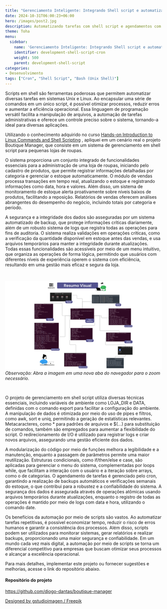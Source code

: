 ```yaml
---
title: "Gerenciamento Inteligente: Integrando Shell script e automatizando tarefas"
date: 2024-10-31T06:00:23+06:00
hero: /images/post2.jpg
description: Automatizando tarefas com shell script e agendamentos com cron.
theme: Toha
menu:
  sidebar:
    name: 'Gerenciamento Inteligente: Integrando Shell script e automatizando tarefas'
    identifier: development-shell-script-cron
    weight: 500
    parent: development-shell-script
categories: 
- Desenvolvimento
tags: ["Cron", "Shell Script", "Bash (Unix Shell)"]
---
```



Scripts em shell são ferramentas poderosas que permitem automatizar diversas tarefas em sistemas Unix e Linux. Ao encapsular uma série de comandos em um único script, é possível otimizar processos, reduzir erros e aumentar a eficiência operacional. Essa linguagem de programação versátil facilita a manipulação de arquivos, a automação de tarefas administrativas e oferece um controle preciso sobre o sistema, tornando-a ideal para diversas aplicações.



Utilizando o conhecimento adquirido no curso [Hands-on Introduction to Linux Commands and Shell Scripting](https://www.coursera.org/account/accomplishments/verify/30JGE2RZY8T4 "Visite o certificado do curso") , apliquei em um cenário real o projeto Boutique Manager, que consiste em um sistema de gerenciamento em shell script para pequenas lojas de roupas. 

O sistema proporciona um conjunto integrado de funcionalidades essenciais para a administração de uma loja de roupas, iniciando pelo cadastro de produtos, que permite registrar informações detalhadas por categoria e gerenciar o estoque automaticamente. O módulo de vendas processa transações em tempo real, atualizando o estoque e registrando informações como data, hora e valores. Além disso, um sistema de monitoramento de estoque alerta proativamente sobre níveis baixos de produtos, facilitando a reposição. Relatórios de vendas oferecem análises abrangentes do desempenho do negócio, incluindo totais por categoria e período.

A segurança e a integridade dos dados são asseguradas por um sistema automatizado de backup, que protege informações críticas diariamente, além de um robusto sistema de logs que registra todas as operações para fins de auditoria. O sistema realiza validações em operações críticas, como a verificação da quantidade disponível em estoque antes das vendas, e usa arquivos temporários para manter a integridade durante atualizações. Todas essas funcionalidades são acessíveis por meio de um menu intuitivo, que organiza as operações de forma lógica, permitindo que usuários com diferentes níveis de experiência operem o sistema com eficiência, resultando em uma gestão mais eficaz e segura da loja.

<br>

![Resumo Visual](./images/BM_layout.png)
*Observação: Abra a imagem em uma nova aba do navegador para o zoom necessário.*

<br>

O projeto de gerenciamento em shell script utiliza diversas técnicas essenciais, incluindo variáveis de ambiente como LOJA_DIR e DATA, definidas com o comando export para facilitar a configuração do ambiente. A manipulação de dados é otimizada por meio do uso de pipes e filtros, como awk, sort e uniq, permitindo a geração de estatísticas relevantes. Metacaracteres, como * para padrões de arquivos e $(...) para substituição de comandos, também são empregados para aumentar a flexibilidade do script. O redirecionamento de I/O é utilizado para registrar logs e criar novos arquivos, assegurando uma gestão eficiente dos dados.

A modularização do código por meio de funções melhora a legibilidade e a manutenção, enquanto a passagem de parâmetros permite uma maior reutilização. Estruturas condicionais, como if/then/else e case, são aplicadas para gerenciar o menu do sistema, complementadas por loops while, que facilitam a interação com o usuário e a iteração sobre arrays, como o de categorias. O agendamento de tarefas é gerenciado pelo cron, garantindo a realização de backups automáticos e verificações semanais do estoque, o que contribui para a robustez e a confiabilidade do sistema. A segurança dos dados é assegurada através de operações atômicas usando arquivos temporários durante atualizações, enquanto o registro de todas as operações é mantido por meio de logs com data e hora, utilizando o comando date.

Os benefícios da automação por meio de scripts são vastos. Ao automatizar tarefas repetitivas, é possível economizar tempo, reduzir o risco de erros humanos e garantir a consistência dos processos. Além disso, scripts podem ser utilizados para monitorar sistemas, gerar relatórios e realizar backups, proporcionando uma maior segurança e confiabilidade. Em um mundo cada vez mais digital, a automação por meio de scripts se torna um diferencial competitivo para empresas que buscam otimizar seus processos e alcançar a excelência operacional.


Para mais detalhes, implementar este projeto ou fornecer sugestões e melhorias, acesse o link do repositório  abaixo.

#### Repositório do projeto

https://github.com/diogo-dantas/boutique-manager

<a href="http://www.freepik.com">Designed by gstudioimagen / Freepik</a>

